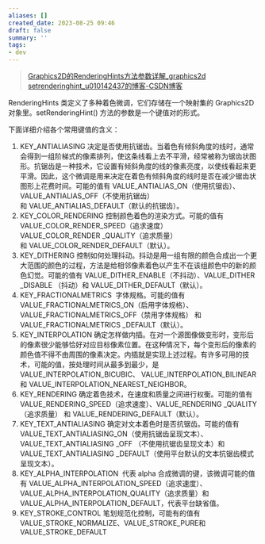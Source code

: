 ```yaml
---
aliases: []
created_date: 2023-08-25 09:46
draft: false
summary: ''
tags:
- dev
---
```


> [Graphics2D的RenderingHints方法参数详解\_graphics2d setrenderinghint\_u010142437的博客-CSDN博客](https://blog.csdn.net/u010142437/article/details/102871754)

RenderingHints 类定义了多种着色微调，它们存储在一个映射集的 Graphics2D 对象里。setRenderingHint() 方法的参数是一个键值对的形式。

下面详细介绍各个常用键值的含义：

1. KEY_ANTIALIASING 决定是否使用抗锯齿。当着色有倾斜角度的线时，通常会得到一组阶梯式的像素排列，使这条线看上去不平滑，经常被称为锯齿状图形。抗锯齿是一种技术，它设置有倾斜角度的线的像素亮度，以使线看起来更平滑。因此，这个微调是用来决定在着色有倾斜角度的线时是否在减少锯齿状图形上花费时间。可能的值有 VALUE_ANTIALIAS_ON（使用抗锯齿）、VALUE_ANTIALIAS_OFF（不使用抗锯齿） 和 VALUE_ANTIALIAS_DEFAULT（默认的抗锯齿）。  
2. KEY_COLOR_RENDERING 控制颜色着色的渲染方式。可能的值有 VALUE_COLOR_RENDER_SPEED（追求速度）VALUE_COLOR_RENDER _QUALITY（追求质量） 和 VALUE_COLOR_RENDER_DEFAULT（默认）。 
3. KEY_DITHERING 控制如何处理抖动。抖动是用一组有限的颜色合成出一个更大范围的颜色的过程，方法是给相邻像素着色以产生不在该组颜色中的新的颜色幻觉。可能的值有 VALUE_DITHER_ENABLE（不抖动）、VALUE_DITHER _DISABLE （抖动）和 VALUE_DITHER_DEFAULT（默认）。 
4. KEY_FRACTIONALMETRICS  字体规格。可能的值有 VALUE_FRACTIONALMETRICS_ON（启用字体规格）、VALUE_FRACTIONALMETRICS_OFF（禁用字体规格） 和 VALUE_FRACTIONALMETRICS _DEFAULT（默认）。 
5. KEY_INTERPOLATION 确定怎样做内插。在对一个源图像做变形时，变形后的像素很少能够恰好对应目标像素位置。在这种情况下，每个变形后的像素的颜色值不得不由周围的像素决定。内插就是实现上述过程。有许多可用的技术，可能的值，按处理时间从最多到最少，是 VALUE_INTERPOLATION_BICUBIC、 VALUE_INTERPOLATION_BILINEAR 和 VALUE_INTERPOLATION_NEAREST_NEIGHBOR。 
6. KEY_RENDERING 确定着色技术，在速度和质量之间进行权衡。可能的值有 VALUE_RENDERING_SPEED（追求速度）、VALUE_RENDERING _QUALITY（追求质量） 和 VALUE_RENDERING_DEFAULT（默认）。
7. KEY_TEXT_ANTIALIASING 确定对文本着色时是否抗锯齿。可能的值有 VALUE_TEXT_ANTIALIASING_ON（使用抗锯齿呈现文本）、VALUE_TEXT_ANTIALIASING _OFF （不使用抗锯齿呈现文本）和 VALUE_TEXT_ANTIALIASING _DEFAULT（使用平台默认的文本抗锯齿模式呈现文本）。 
8. KEY_ALPHA_INTERPOLATION  代表 alpha 合成微调的键，该微调可能的值有 VALUE_ALPHA_INTERPOLATION_SPEED（追求速度）、VALUE_ALPHA_INTERPOLATION_QUALITY（追求质量）和 VALUE_ALPHA_INTERPOLATION_DEFAULT，代表平台缺省值。
9. KEY_STROKE_CONTROL 笔划规范化控制，可能有的值有VALUE_STROKE_NORMALIZE、VALUE_STROKE_PURE和VALUE_STROKE_DEFAULT